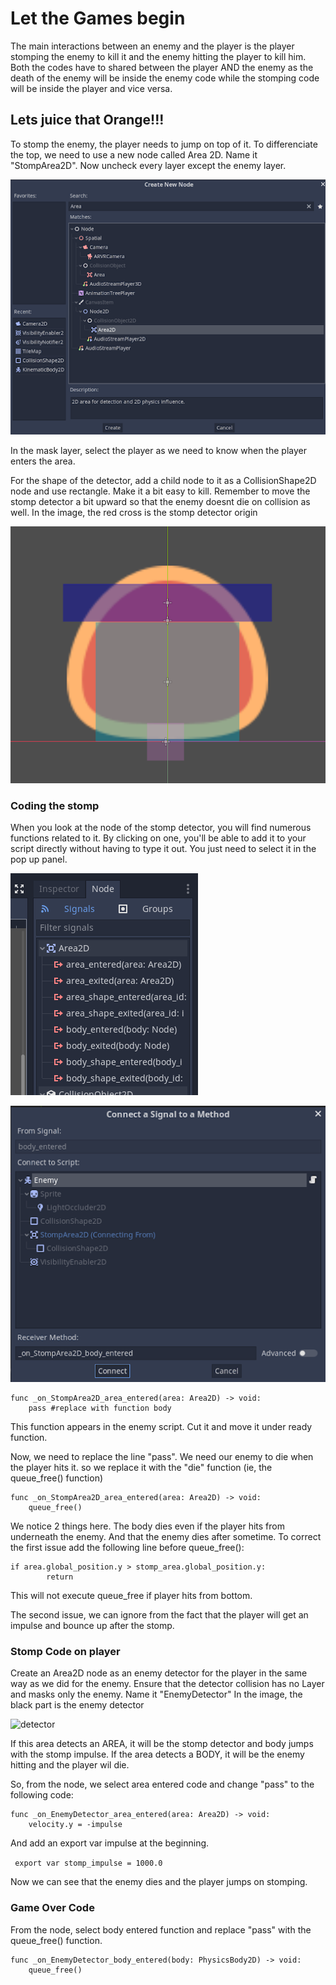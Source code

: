 # Let the Games begin

The main interactions between an enemy and the player is the player stomping the enemy to kill it and the enemy hitting the player to kill him. Both the codes have to shared between the player AND the enemy as the death of the enemy will be inside the enemy code while the stomping code will be inside the player and vice versa.

## Lets juice that Orange!!!

To stomp the enemy, the player needs to jump on top of it. To differenciate the top, we need to use a new node called Area 2D. Name it "StompArea2D". Now uncheck every layer except the enemy layer.

![area](Images/area.png)

In the mask layer, select the player as we need to know when the player enters the area.

For the shape of the detector, add a child node to it as a CollisionShape2D node and use rectangle. Make it a bit easy to kill. Remember to move the stomp detector a bit upward so that the enemy doesnt die on collision as well. In the image, the red cross is the stomp detector origin

![stomp](Images/stomp.png)


### Coding the stomp

When you look at the node of the stomp detector, you will find numerous functions related to it. By clicking on one, you'll be able to add it to your script directly without having to type it out. You just need to select it in the pop up panel.

![node](Images/node.png)

![connect](Images/connect.png)

```
func _on_StompArea2D_area_entered(area: Area2D) -> void:
	pass #replace with function body
```

This function appears in the enemy script. Cut it and move it under ready function.

Now, we need to replace the line "pass". We need our enemy to die when the player hits it. so we replace it with the "die" function (ie, the queue_free() function)

```
func _on_StompArea2D_area_entered(area: Area2D) -> void:
	queue_free()
```

We notice 2 things here. The body dies even if the player hits from underneath the enemy. And that the enemy dies after sometime. 
To correct the first issue add the following line before queue_free():

```
if area.global_position.y > stomp_area.global_position.y:
		return
```

This will not execute queue_free if player hits from bottom.

The second issue, we can ignore from the fact that the player will get an impulse and bounce up after the stomp.

### Stomp Code on player

Create an Area2D node as an enemy detector for the player in the same way as we did for the enemy. Ensure that the detector collision has no Layer and masks only the enemy. Name it "EnemyDetector" 
In the image, the black part is the enemy detector

![detector](detector.png)

If this area detects an AREA, it will be the stomp detector and body jumps with the stomp impulse. If the area detects a BODY, it will be the enemy hitting and the player wil die.

So, from the node, we select area entered code and change "pass" to the following code:

```
func _on_EnemyDetector_area_entered(area: Area2D) -> void:
    velocity.y = -impulse
```

And add an export var impulse at the beginning.

``` export var stomp_impulse = 1000.0```

Now we can see that the enemy dies and the player jumps on stomping.



### Game Over Code

From the node, select body entered function and replace "pass" with the queue_free() function.

```
func _on_EnemyDetector_body_entered(body: PhysicsBody2D) -> void:
	queue_free()
```

